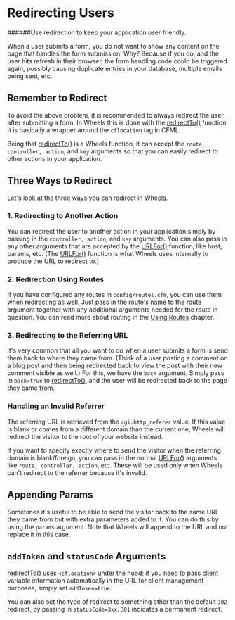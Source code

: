 # Redirecting Users

######Use redirection to keep your application user friendly.

When a user submits a form, you do not want to show any content on the page that
handles the form submission! Why? Because if you do, and the user hits refresh 
in their browser, the form handling code could be triggered again, possibly 
causing duplicate entries in your database, multiple emails being sent, etc.

## Remember to Redirect

To avoid the above problem, it is recommended to always redirect the user after 
submitting a form. In Wheels this is done with the [redirectTo()][1] function. 
It is basically a wrapper around the `cflocation` tag in CFML.

Being that [redirectTo()][1] is a Wheels function, it can accept the 
`route, controller, action`, and `key` arguments so that you can easily redirect
to other actions in your application.

## Three Ways to Redirect

Let's look at the three ways you can redirect in Wheels.

### 1. Redirecting to Another Action

You can redirect the user to another action in your application simply by 
passing in the `controller, action`, and `key` arguments. You can also pass in 
any other arguments that are accepted by the [URLFor()][2] function, like host, 
params, etc. (The [URLFor()][2] function is what Wheels uses internally to 
produce the URL to redirect to.)

### 2. Redirection Using Routes

If you have configured any routes in `config/routes.cfm`, you can use them when 
redirecting as well. Just pass in the route's name to the route argument 
together with any additional arguments needed for the route in question. You can
read more about routing in the [Using Routes][3] chapter.

### 3. Redirecting to the Referring URL

It's very common that all you want to do when a user submits a form is send them
back to where they came from. (Think of a user posting a comment on a blog post 
and then being redirected back to view the post with their new comment visible 
as well.) For this, we have the `back` argument. Simply pass in `back=true` to 
[redirectTo()][1], and the user will be redirected back to the page they came 
from.

### Handling an Invalid Referrer

The referring URL is retrieved from the `cgi.http_referer` value. If this value 
is blank or comes from a different domain than the current one, Wheels will 
redirect the visitor to the root of your website instead.

If you want to specify exactly where to send the visitor when the referring 
domain is blank/foreign, you can pass in the normal [URLFor()][2] arguments like
`route, controller, action`, etc. These will be used only when Wheels can't 
redirect to the referrer because it's invalid.

## Appending Params

Sometimes it's useful to be able to send the visitor back to the same URL they 
came from but with extra parameters added to it. You can do this by using the 
`params` argument. Note that Wheels will append to the URL and not replace it in
this case.

## `addToken` and `statusCode` Arguments

[redirectTo()][1] uses `<cflocation>` under the hood; if you need to pass client
variable information automatically in the URL for client management purposes, 
simply set `addToken=true`. 

You can also set the type of redirect to something other than the default `302` 
redirect, by passing in `statusCode=3xx`. `301` indicates a permanent redirect.

[1]: TBD
[2]: TBD
[3]: 12-Using-Routes.md